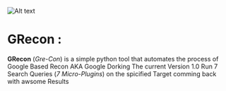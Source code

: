 ![Alt text](https://raw.githubusercontent.com/adnane-X-tebbaa/imgs/master/grecon4.jpg)
# GRecon : 
**GRecon** (*Gre-Con*) is a simple python tool that automates the process of Google Based Recon AKA Google Dorking
The current Version 1.0 Run 7 Search Queries (*7 Micro-Plugins*)  on the spicified Target comming back with awsome Results
